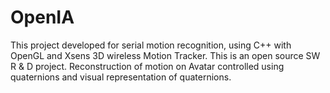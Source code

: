 # OpenIA
This project developed for serial motion recognition, using C++ with OpenGL and Xsens 3D wireless Motion Tracker. This is an open source SW R & D project. Reconstruction of motion on Avatar controlled using quaternions and visual representation of quaternions.
